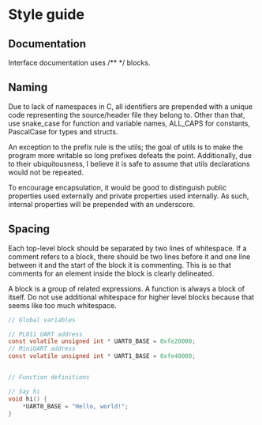 # Style guide


## Documentation

Interface documentation uses /** */ blocks.


## Naming

Due to lack of namespaces in C, all identifiers are prepended with a unique
code representing the source/header file they belong to. Other than that, use
snake_case for function and variable names, ALL_CAPS for constants, PascalCase
for types and structs.

An exception to the prefix rule is the utils; the goal of utils is to make the
program more writable so long prefixes defeats the point. Additionally, due to
their ubiquitousness, I believe it is safe to assume that utils declarations
would not be repeated.

To encourage encapsulation, it would be good to distinguish public properties
used externally and private properties used internally. As such, internal
properties will be prepended with an underscore.


## Spacing

Each top-level block should be separated by two lines of whitespace. If a
comment refers to a block, there should be two lines before it and one line
between it and the start of the block it is commenting. This is so that comments
for an element inside the block is clearly delineated.

A block is a group of related expressions. A function is always a block of
itself. Do not use additional whitespace for higher level blocks because that
seems like too much whitespace.

```c
// Global variables

// PL011 UART address
const volatile unsigned int * UART0_BASE = 0xfe20000;
// MiniUART address
const volatile unsigned int * UART1_BASE = 0xfe40000;


// Function definitions

// Say hi
void hi() {
    *UART0_BASE = "Hello, world!";
}
```
